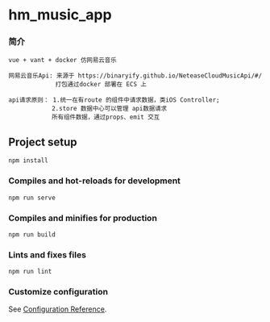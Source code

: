 # hm_music_app

### 简介
```
vue + vant + docker 仿网易云音乐

网易云音乐Api: 来源于 https://binaryify.github.io/NeteaseCloudMusicApi/#/
             打包通过docker 部署在 ECS 上

api请求原则： 1.统一在有route 的组件中请求数据，类iOS Controller; 
            2.store 数据中心可以管理 api数据请求
            所有组件数据，通过props、emit 交互
```


## Project setup
```
npm install
```

### Compiles and hot-reloads for development
```
npm run serve
```

### Compiles and minifies for production
```
npm run build
```

### Lints and fixes files
```
npm run lint
```

### Customize configuration
See [Configuration Reference](https://cli.vuejs.org/config/).
